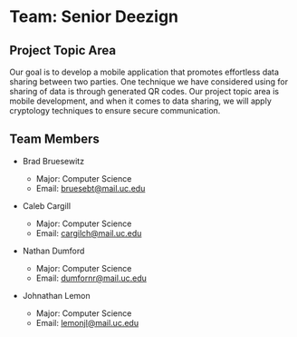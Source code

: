 # Team: Senior Deezign

## Project Topic Area
Our goal is to develop a mobile application that promotes effortless data sharing between two parties. 
One technique we have considered using for sharing of data is through generated QR codes.
Our project topic area is mobile development, and when it comes to data sharing, we will apply cryptology techniques to ensure secure communication.

## Team Members
* Brad Bruesewitz
    * Major: Computer Science
    * Email: bruesebt@mail.uc.edu

* Caleb Cargill
    * Major: Computer Science
    * Email: cargilch@mail.uc.edu

* Nathan Dumford
    * Major: Computer Science
    * Email: dumfornr@mail.uc.edu

* Johnathan Lemon
    * Major: Computer Science
    * Email: lemonjl@mail.uc.edu

